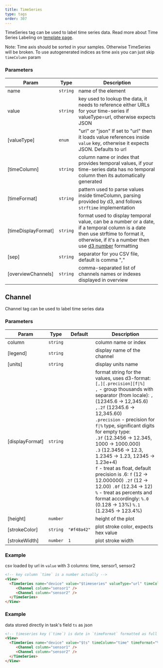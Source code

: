 ```yaml
---
title: TimeSeries
type: tags
order: 307
---
```


TimeSeries tag can be used to label time series data.
Read more about Time Series Labeling on [template page](../templates/time_series.html).

Note: Time axis should be sorted in your samples. Otherwise TimeSeries will be broken.
To use autogenerated indices as time axis you can just skip `timeColumn` param

### Parameters

| Param | Type | Description |
| --- | --- | --- |
| name | <code>string</code> | name of the element |
| value | <code>string</code> | key used to lookup the data, it needs to reference either URLs for your time-series if valueType=url, otherwise expects JSON |
| [valueType] | <code>enum</code> | "url" or "json" If set to "url" then it loads value references inside `value` key, otherwise it expects JSON. Defaults to url |
| [timeColumn] | <code>string</code> | column name or index that provides temporal values, if your time-series data has no temporal column then its automatically generated |
| [timeFormat] | <code>string</code> | pattern used to parse values inside timeColumn, parsing provided by d3, and follows `strftime` implementation |
| [timeDisplayFormat] | <code>string</code> | format used to display temporal value, can be a number or a date, if a temporal column is a date then use strftime to format it, otherwise, if it's a number then use [d3 number](https://github.com/d3/d3-format#locale_format) formatting |
| [sep] | <code>string</code> | separator for you CSV file, default is comma "," |
| [overviewChannels] | <code>string</code> | comma-separated list of channels names or indexes displayed in overview |

## Channel

Channel tag can be used to label time series data

### Parameters

| Param | Type | Default | Description |
| --- | --- | --- | --- |
| column | <code>string</code> |  | column name or index |
| [legend] | <code>string</code> |  | display name of the channel |
| [units] | <code>string</code> |  | display units name |
| [displayFormat] | <code>string</code> |  | format string for the values, uses d3-format:<br/>        `[,][.precision][f\|%]`<br/>        `,` - group thousands with separator (from locale): `,` (12345.6 -> 12,345.6) `,.2f` (12345.6 -> 12,345.60)<br/>        `.precision` - precision for `f\|%` type, significant digits for empty type:<br/>                     `.3f` (12.3456 -> 12.345, 1000 -> 1000.000)<br/>                     `.3` (12.3456 -> 12.3, 1.2345 -> 1.23, 12345 -> 1.23e+4)<br/>        `f` - treat as float, default precision is .6: `f` (12 -> 12.000000) `.2f` (12 -> 12.00) `.0f` (12.34 -> 12)<br/>        `%` - treat as percents and format accordingly: `%.0` (0.128 -> 13%) `%.1` (1.2345 -> 123.4%) |
| [height] | <code>number</code> |  | height of the plot |
| [strokeColor] | <code>string</code> | <code>&quot;#f48a42&quot;</code> | plot stroke color, expects hex value |
| [strokeWidth] | <code>number</code> | <code>1</code> | plot stroke width |


### Example

csv loaded by url in `value` with 3 columns: time, sensor1, sensor2

```html
<!-- key column `time` is a number actually -->
<View>
  <TimeSeries name="device" value="$timeseries" valueType="url" timeColumn="time">
     <Channel column="sensor1" />
     <Channel column="sensor2" />
  </TimeSeries>
</View>
```
### Example

data stored directly in task's field `ts` as json

```html
<!-- timeseries key (`time`) is date in `timeFormat` formatted as full date on plot (by default) -->
<View>
  <TimeSeries name="device" value="$ts" timeColumn="time" timeFormat="%m/%d/%Y %H:%M:%S">
     <Channel column="sensor1" />
     <Channel column="sensor2" />
  </TimeSeries>
</View>
```
